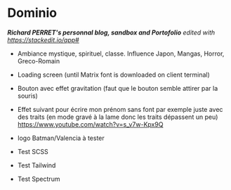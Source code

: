 # Dominio
***Richard PERRET's personnal blog, sandbox and Portofolio***
*edited with https://stackedit.io/app#*

 - Ambiance mystique, spirituel, classe. Influence Japon, Mangas, Horror, Greco-Romain

 - Loading screen (until Matrix font is downloaded on client terminal)

 - Bouton avec effet gravitation (faut que le bouton semble attirer par la souris)

 - Effet suivant pour écrire mon prénom sans font par exemple juste avec des traits (en mode gravé à la lame donc les traits dépassent un peu)
 https://www.youtube.com/watch?v=s_v7w-Kpx9Q

 - logo Batman/Valencia à tester

 - Test SCSS

 - Test Tailwind 

 - Test Spectrum 